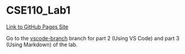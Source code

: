 # CSE110_Lab1

[Link to GitHub Pages Site](https://meshachadoe.github.io/CSE110_Lab1/)

Go to the [vscode-branch](https://github.com/meshachadoe/CSE110_Lab1/tree/vscode-branch) branch for part 2 (Using VS Code) and part 3 (Using Markdown) of the lab. 